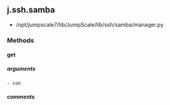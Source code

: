 ## j.ssh.samba

- /opt/jumpscale7/lib/JumpScale/lib/ssh/samba/manager.py

### Methods

#### get 
##### arguments

    - con

##### comments

